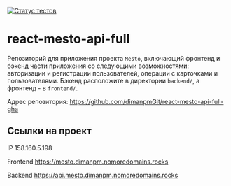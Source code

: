 [![Статус тестов](../../actions/workflows/tests.yml/badge.svg)](../../actions/workflows/tests.yml)

# react-mesto-api-full
Репозиторий для приложения проекта `Mesto`, включающий фронтенд и бэкенд части приложения со следующими возможностями: авторизации и регистрации пользователей, операции с карточками и пользователями. 
Бэкенд расположите в директории `backend/`, а фронтенд - в `frontend/`. 
  
Адрес репозитория: https://github.com/dimanpmGit/react-mesto-api-full-gha

## Ссылки на проект

IP 158.160.5.198

Frontend https://mesto.dimanpm.nomoredomains.rocks

Backend https://api.mesto.dimanpm.nomoredomains.rocks
